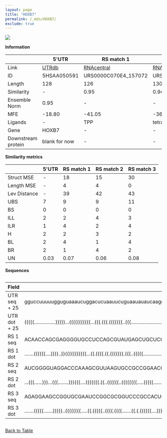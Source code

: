 ```yaml
---
layout: page
title: "HOXB7"
permalink: /_mds/HOXB7/
exclude: true
---
```




![](../../alns_9.28.22/aln_5HSAA050591_0.997.png?raw=true)


**Information**

| | 5'UTR       | RS match 1   | RS match 2  | RS match 3 |
| ---- | ----------- | ----------- | ----------- | ----------- |
| Link | <a href="http://utrdb.ba.itb.cnr.it/getutr/5HSAA050591/1" target="_blank" rel="noopener noreferrer">UTRdb</a>   | <a href="https://rnacentral.org/rna/URS0000C070E4/157072" target="_blank" rel="noopener noreferrer">RNAcentral</a>     |<a href="https://rnacentral.org/rna/URS0000C139F8/1185325" target="_blank" rel="noopener noreferrer">RNAcentral</a>  | <a href="https://rnacentral.org/rna/URS0000ABD6A4/1906" target="_blank" rel="noopener noreferrer">RNAcentral</a>   |
| ID | 5HSAA050591     | URS0000C070E4_157072     | URS0000C139F8_1185325     | URS0000ABD6A4_1906     |
| Length | 128     |  126    | 130   |  128    |
| Similarity | - | 0.95 | 0.94 | 0.95 |
| Ensemble Norm | 0.95 | - | - | - |
| MFE | -18.80 | -41.05 | -36.21 | -50.25 |
| Ligands | - | TPP | tetrahydrofolate | cobalamin |
| Gene | HOXB7 | - | - | - |
| Downstream protein | blank for now    |    -    | -  | - |


**Similarity metrics**

| | 5'UTR       | RS match 1   | RS match 2  | RS match 3 |
| ---- | ----------- | ----------- | ----------- | ----------- |
| Struct MSE | - | 18 | 15 | 30 |
| Length MSE | - | 4 | 4 | 0 |
| Lev Distance | - | 39 | 42 | 43 |
| UBS| 7 | 9 | 9 | 11 |
| BS | 0 | 0 | 0 | 0 |
| ILL | 2 | 2 | 4 | 3 |
| ILR | 1 | 4 | 2 | 4 |
| H | 2 | 2 | 3 | 2 |
| BL | 2 | 4 | 1 | 4 |
| BR | 2 | 1 | 4 | 2 |
| UN | 0.03 | 0.07 | 0.06 | 0.08 |

**Sequences**


<div style="overflow-x:auto;">

<table>
<colgroup>
<col width="30%" />
<col width="70%" />
</colgroup>
<thead>
<tr class="header">
<th>Field</th>
<th>Description</th>
</tr>
</thead>
<tbody>
<tr>
<td markdown="span">UTR seq + 25 </td>
<td markdown="span"> gguccuuuuugguguaaaucuggacucuaauucuguaauauaucaaggaaucucguaaaaccgacacuaaaacgucccugccuacaaaucauccggccaaauuATGAGTTCATTGTATTATGCGAATA </td>
</tr>
<tr>
<td markdown="span">UTR dot + 25  </td>
<td markdown="span"> (((((................)))))...(((((((((((...(((.(((.(((((((..(((..............................))).....)))))))))).)))))))))).)))).
</td>
</tr>


<tr>
<td markdown="span">RS 1 seq </td>
<td markdown="span"> ACAACCAGCGAGGGGUGCCUCCAGCGUAUGAGCUGCUCCCAUGUUCAUCAUGCUGGUCGCUGAGAUUAUACCCUUAAUUACCUGAUCCGGGUCAUACCGGCGGAGGGACUGCUGUAGUUCAUGCUU
</td>
</tr>


<tr>
<td markdown="span">RS 1 dot </td>
<td markdown="span"> .......((((((....))))..))(((((((((((...((.((((.((.(((((((.(((..(((((..............)))))..)))...))))))))).))))))..)))))))))))..
</td>
</tr>


<tr>
<td markdown="span">RS 2 seq </td>
<td markdown="span"> AUCGGGGUAGGACCCAAAGCGUUAAGUGCCGCCGGAACGGAAUGUGAACGACGGACGAAAAAUCAGCUAACCGCACUGAAAGGAUAGGUGUAACUUGCUGAUUUGCGGUUUUGGGUCCGCAUUCGCCGCA
</td>
</tr>


<tr>
<td markdown="span">RS 2 dot </td>
<td markdown="span"> ...(((......)))...(((........)))(((....(((((((.((..((((((..((((((((.....(((((.........))))).....)))))))).))..)))).)).))))))).)))..
</td>
</tr>


<tr>
<td markdown="span">RS 3 seq </td>
<td markdown="span"> AGAGGAAGCCGGUGCGAAUCCGGCGCGGUCCCGCCACUGUCACCGGGGAGCGCACCCCACCCACGUCACGGCCCGUUCCGACGGGCGGGAAGACCGGGGCCCGCGCCGAUCCGGGAGCCAGGAGACUC
</td>
</tr>


<tr>
<td markdown="span">RS 3 dot </td>
<td markdown="span"> .......(((((.......)))))..((((((((.....((.(((((..((((.((((.......((.(.((((((....)))))).))).....))))...))))...)))))))))..)).)))).
</td>
</tr>

</tbody>
</table>


</div>


[Back to Table](../../display)
